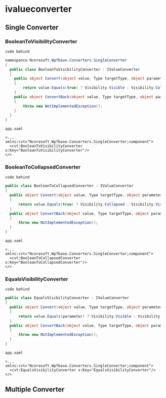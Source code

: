 # ivalueconverter
## Single Converter

### BooleanToVisibilityConverter
`code behind`
```csharp
namespance Ncoresoft.Wpfbase.Converters.SingleConverter
{
  public class BooleanToVisibilityConverter : IValueConverter
  {
    public object Convert(object value, Type targetType, object parameter, CultureInfo culture)
    {
        return value.Equals(true) ? Visibility.Visible : Visibility.Collapsed;
    }
    public object ConvertBack(object value, Type targetType, object parameter, CultureInfo culture)
    {
        throw new NotImplementedException();
    }
  }
}
```
`app.xaml`
```xaml
<... xmlns:cvt="Ncoresoft.Wpfbase.Converters.SingleConverter;component">
  <cvt:BooleanToVisibilityConverter x:Key="BooleanToVisibilityConverter"/>
</>
```

### BooleanToCollapsedConverter
`code behind`
```csharp
public class BooleanToCollapsedConverter : IValueConverter
{
  public object Convert(object value, Type targetType, object parameter, CultureInfo culture)
  {
      return value.Equals(true) ? Visibility.Collapsed : Visibility.Visible;
  }
  public object ConvertBack(object value, Type targetType, object parameter, CultureInfo culture)
  {
      throw new NotImplementedException();
  }
}
```
`app.xaml`
```xaml
<... xmlns:cvt="Ncoresoft.Wpfbase.Converters.SingleConverter;component">
  <cvt:BooleanToCollapsedConverter x:Key="BooleanToCollapsedConverter"/>
</>
```

### EqualsVisibilityConverter
`code behind`
```csharp
public class EqualsVisibilityConverter : IValueConverter
{
  public object Convert(object value, Type targetType, object parameter, CultureInfo culture)
  {
      return value.Equals(parameter) ? Visibility.Visible : Visibility.Collapsed;
  }
  public object ConvertBack(object value, Type targetType, object parameter, CultureInfo culture)
  {
      throw new NotImplementedException();
  }
}
```
`app.xaml`
```xaml
<... xmlns:cvt="Ncoresoft.Wpfbase.Converters.SingleConverter;component">
  <cvt:EqualsVisibilityConverter x:Key="EqualsVisibilityConverter"/>
</>
```
## Multiple Converter
